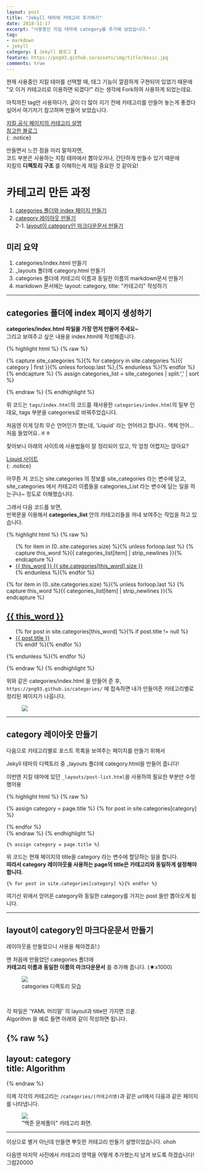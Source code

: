 ```yaml
---
layout: post
title: "Jekyll 테마에 카테고리 추가하기"
date: 2018-11-17
excerpt: "사용중인 지킬 테마에 category를 추가해 보았습니다."
tag:
- markdown
- jekyll
category: [ Jekyll 블로그 ]
feature: https://png93.github.io/assets/img/title/basic.jpg
comments: true
---
```



현재 사용중인 지킬 테마를 선택할 때, 태그 기능이 깔끔하게 구현되어 있었기 때문에 "오 이거 카테고리로 이용하면 되겠다!" 라는 생각에 Fork하여 사용하게 되었는데요.  

아직까진 tag만 사용하다가, 글이 더 많아 지기 전에 카테고리를 만들어 놓는게 좋겠다 싶어서 여기저기 참고하며 만들어 보았습니다.  

[지킬 공식 페이지의 카테고리 설명](https://jekyllrb-ko.github.io/docs/posts/#%ED%8F%AC%EC%8A%A4%ED%8A%B8%EC%9D%98-%EC%B9%B4%ED%85%8C%EA%B3%A0%EB%A6%AC%EC%99%80-%ED%83%9C%EA%B7%B8-%ED%91%9C%EC%8B%9C%ED%95%98%EA%B8%B0)  
[참고한 블로그](https://devyurim.github.io/development%20environment/github%20blog/2018/08/07/blog-6.html)  
{: .notice}


만들면서 느낀 점을 미리 말하자면,  
코드 부분은 사용하는 지킬 테마에서 뽑아오거나, 간단하게 만들수 있기 때문에  
지킬의 __디렉토리 구조__ 를 이해하는게 제일 중요한 것 같아요!


# 카테고리 만든 과정

1. [categories 폴더와 index 페이지 만들기](#categories-폴더에-index-페이지-생성하기)
2. [category 레이아웃 만들기](#category-레이아웃-만들기)  
    2-1. [layout이 category인 마크다운문서 만들기](#layout이-category인-마크다운문서-만들기)

## 미리 요약
1. categories/index.html 만들기
2. \_layouts 폴더에 category.html 만들기
3. categories 폴더에 카테고리 이름과 동일한 이름의 markdown문서 만들기
4. markdown 문서에는 layout: category, title: "카테고리" 작성하기

- - -

## categories 폴더에 index 페이지 생성하기

__<hly> categories/index.html 파일을 가장 먼저 만들어 주세요~ </hly>__  
그리고 보여주고 싶은 내용을 index.html에 작성해줍니다.  

{% highlight html %}
{% raw %}

{% capture site_categories %}{% for category in site.categories %}{{ category | first }}{% unless forloop.last %},{% endunless %}{% endfor %}{% endcapture %}
{% assign categories_list = site_categories | split:',' | sort %}

{% endraw %}
{% endhighlight %}

위 코드는 `tags/index.html`의 코드를 재사용한 `categories/index.html`의 일부 인데요, tags 부분을 categories로 바꿔주었습니다.  

처음엔 이게 당최 무슨 언어인가 했는데, 'Liquid' 라는 언어라고 합니다.. 액체 언어... 처음 들었어요..ㅎㅎ  

찾아보니 아래의 사이트에 사용법들이 잘 정리되어 있고, 막 엄청 어렵지는 않아요?  

[Liquid 사이트](http://shopify.github.io/liquid/)  
{: .notice}

아무튼 저 코드는 <hly> site.categories 의 정보를 site_categories 라는 변수에 담고,  
site_categories 에서 카테고리 이름들을 categories_List 라는 변수에 담는 일을 하는구나~</hly> 정도로 이해했습니다.  

그래서 다음 코드를 보면,  
반복문을 이용해서 **<hly>categories_list</hly>** 안의 카테고리들을 꺼내 보여주는 작업을 하고 있습니다.

{% highlight html %}
{% raw %}

<ul class="entry-meta inline-list">
  {% for item in (0..site.categories.size) %}{% unless forloop.last %}
    {% capture this_word %}{{ categories_list[item] | strip_newlines }}{% endcapture %}
  	<li><a href="#{{ this_word }}" class="tag">
    <span class="term">{{ this_word }}</span>
    <span class="count">{{ site.categories[this_word].size }}</span>
    </a></li>
  {% endunless %}{% endfor %}
</ul>

{% for item in (0..site.categories.size) %}{% unless forloop.last %}
  {% capture this_word %}{{ categories_list[item] | strip_newlines }}{% endcapture %}
  <article>
	  <a href="{{site.url}}/categories/{{this_word}}"><h2 id="{{ this_word }}" class="tag-heading">{{ this_word }}</h2></a>
    <ul>
    {% for post in site.categories[this_word] %}{% if post.title != null %}
      <li class="entry-title"><a href="{{ site.url }}{{ post.url }}" title="{{ post.title }}">{{ post.title }}</a></li>
    {% endif %}{% endfor %}
		</ul>
    </article><!-- /.hentry -->
{% endunless %}{% endfor %}

{% endraw %}
{% endhighlight %}

위와 같은 categories/index.html 을 만들어 준 후,  
`https://png93.github.io/categories/` 에 접속하면 내가 만들어준 카테고리별로 정리된 페이지가 나옵니다.  

<figure>
    <img src="https://png93.github.io/assets/img/make-category/01.png">
</figure>

- - -

## category 레이아웃 만들기

다음으로 카테고리별로 포스트 목록을 보여주는 페이지를 만들기 위해서  

<hly>Jekyll 테마의 디렉토리 중 _layouts 폴더에 category.html을 만들어 줍니다!</hly>  

이번엔 지킬 테마에 있던 `_layouts/post-list.html`을 사용하여 필요한 부분만 수정했어용  

{% highlight html %}
{% raw %}
<div class="post-list">
      {% assign category = page.title %}
      {% for post in site.categories[category] %} <!-- 카테고리 조건 -->
            <ul>
              <!-- post 제목 나열 -->              
            </ul>
      {% endfor %}
</div>
{% endraw %}
{% endhighlight %}

<br/>

~~~
{% assign category = page.title %}
~~~
위 코드는 현재 페이지의 title을 category 라는 변수에 할당하는 일을 합니다.  
__따라서 category 레이아웃을 사용하는 page의 title은 카테고리와 동일하게 설정해야 합니다.__  

~~~
{% for post in site.categories[category] %}{% endfor %}
~~~
여기선 위에서 얻어온 category와 동일한 category를 가지는 post 들만 뽑아오게 됩니다.  

- - -

## layout이 category인 마크다운문서 만들기  

레이아웃을 만들었으니 사용을 해야겠죠!:)  

맨 처음에 만들었던 categories 폴더에  
__카테고리 이름과 동일한 이름의 마크다운문서__ 를 추가해 줍니다. <hlr>(★x1000)</hlr>

<figure>
    <img src="https://png93.github.io/assets/img/make-category/03.JPG">
    <figcaption>categories 디렉토리 모습</figcaption>
</figure>

<br/>

각 파일은 'YAML 머리말' 의 layout과 title만 가지면 끄읕.  
Algorithm 을 예로 들면 아래와 같이 작성하면 됩니다.

{% raw %}
---
layout: category  
title: Algorithm
---
{% endraw %}


이제 각각의 카테고리는 `/categories/(카테고리명)`과 같은 url에서 다음과 같은 페이지를 나타냅니다.  

<figure>
    <img src="https://png93.github.io/assets/img/make-category/02.png">
    <figcaption>"백준 문제풀이" 카테고리 화면.</figcaption>
</figure>

- - -

이상으로 별거 아닌데 만들면 뿌듯한 카테고리 만들기 설명이었습니다. ohoh   

다음엔 마지막 사진에서 카테고리 영역을 어떻게 추가했는지 남겨 보도록 하겠습니다! 그럼20000
